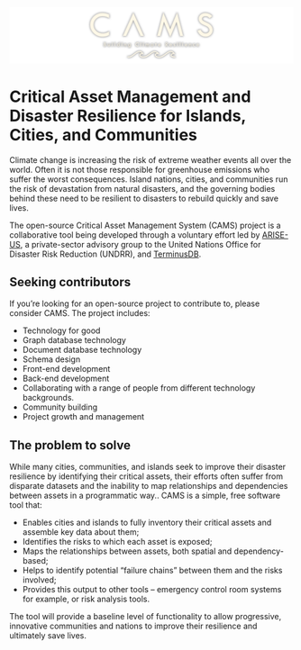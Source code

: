 ![CAMS - Building Climate Resilience](https://github.com/CriticalAssetManagement/CAMS-web-assets/blob/main/Images/CAMS-Repo-Intro-Large-v3.png)
# Critical Asset Management and Disaster Resilience for Islands, Cities, and Communities
Climate change is increasing the risk of extreme weather events all over the world. Often it is not those responsible for greenhouse emissions who suffer the worst consequences. Island nations, cities, and communities run the risk of devastation from natural disasters, and the governing bodies behind these need to be resilient to disasters to rebuild quickly and save lives.

The open-source Critical Asset Management System (CAMS) project is a collaborative tool being developed through a voluntary effort led by [ARISE-US](https://www.ariseglobalnetwork.org/), a private-sector advisory group to the United Nations Office for Disaster Risk Reduction (UNDRR), and [TerminusDB](https://github.com/terminusdb).

## Seeking contributors
If you’re looking for an open-source project to contribute to, please consider CAMS. The project includes:

- Technology for good
- Graph database technology
- Document database technology
- Schema design
- Front-end development
- Back-end development
- Collaborating with a range of people from different technology backgrounds.
- Community building 
- Project growth and management

## The problem to solve
While many cities, communities, and islands seek to improve their disaster resilience by identifying their critical assets, their efforts often suffer from disparate datasets and the inability to map relationships and dependencies between assets in a programmatic way.. CAMS is a simple, free software tool that:

- Enables cities and islands to fully inventory their critical assets and assemble key data about them;
- Identifies the risks to which each asset is exposed;
- Maps the relationships between assets, both spatial and dependency-based;
- Helps to identify potential “failure chains” between them and the risks involved;
- Provides this output to other tools – emergency control room systems for example, or risk analysis tools.

The tool will provide a baseline level of functionality to allow progressive, innovative communities and nations to improve their resilience and ultimately save lives.
